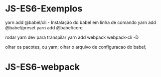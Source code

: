 # JS-ES6-Exemplos

yarn add @babel/cli - Instalação do babel em linha de comando
yarn add @babel/preset
yarn add @babel/core

rodar yarn dev para transpilar
yarn add webpack webpack-cli -D

olhar os pacotes, ou yarn;
olhar o arquivo de configuracao do babel;
# JS-ES6-webpack
